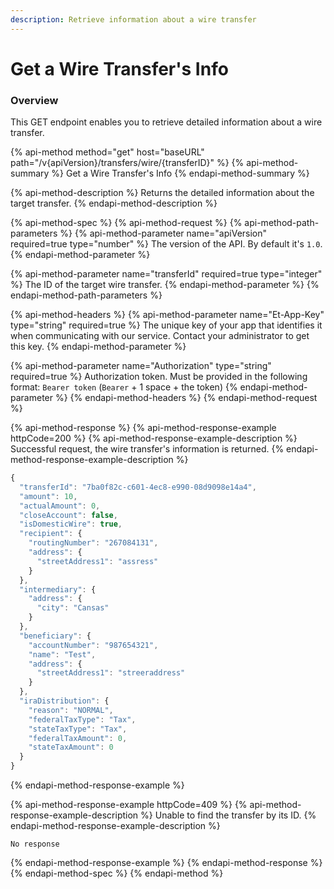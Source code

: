 ```yaml
---
description: Retrieve information about a wire transfer
---
```


# Get a Wire Transfer's Info

### Overview

This GET endpoint enables you to retrieve detailed information about a wire transfer.

{% api-method method="get" host="baseURL" path="/v{apiVersion}/transfers/wire/{transferID}" %}
{% api-method-summary %}
Get a Wire Transfer's Info
{% endapi-method-summary %}

{% api-method-description %}
Returns the detailed information about the target transfer.
{% endapi-method-description %}

{% api-method-spec %}
{% api-method-request %}
{% api-method-path-parameters %}
{% api-method-parameter name="apiVersion" required=true type="number" %}
The version of the API. By default it's `1.0`.
{% endapi-method-parameter %}

{% api-method-parameter name="transferId" required=true type="integer" %}
The ID of the target wire transfer.
{% endapi-method-parameter %}
{% endapi-method-path-parameters %}

{% api-method-headers %}
{% api-method-parameter name="Et-App-Key" type="string" required=true %}
The unique key of your app that identifies it when communicating with our service. Contact your administrator to get this key.
{% endapi-method-parameter %}

{% api-method-parameter name="Authorization" type="string" required=true %}
Authorization token. Must be provided in the following format: `Bearer token` \(`Bearer` + 1 space + the token\)
{% endapi-method-parameter %}
{% endapi-method-headers %}
{% endapi-method-request %}

{% api-method-response %}
{% api-method-response-example httpCode=200 %}
{% api-method-response-example-description %}
Successful request, the wire transfer's information is returned.
{% endapi-method-response-example-description %}

```javascript
{
  "transferId": "7ba0f82c-c601-4ec8-e990-08d9098e14a4",
  "amount": 10,
  "actualAmount": 0,
  "closeAccount": false,
  "isDomesticWire": true,
  "recipient": {
    "routingNumber": "267084131",
    "address": {
      "streetAddress1": "assress"
    }
  },
  "intermediary": {
    "address": {
      "city": "Cansas"
    }
  },
  "beneficiary": {
    "accountNumber": "987654321",
    "name": "Test",
    "address": {
      "streetAddress1": "streeraddress"
    }
  },
  "iraDistribution": {
    "reason": "NORMAL",
    "federalTaxType": "Tax",
    "stateTaxType": "Tax",
    "federalTaxAmount": 0,
    "stateTaxAmount": 0
  }
}
```
{% endapi-method-response-example %}

{% api-method-response-example httpCode=409 %}
{% api-method-response-example-description %}
Unable to find the transfer by its ID.
{% endapi-method-response-example-description %}

```
No response
```
{% endapi-method-response-example %}
{% endapi-method-response %}
{% endapi-method-spec %}
{% endapi-method %}

